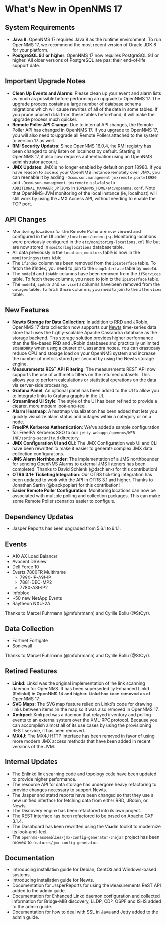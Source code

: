 What's New in OpenNMS 17
========================

System Requirements
-------------------
* **Java 8**: OpenNMS 17 requires Java 8 as the runtime environment. To run OpenNMS 17, we recommend the most recent version of Oracle JDK 8 for your platform.
* **PostgreSQL 9.1 or higher**: OpenNMS 17 now requires PostgreSQL 9.1 or higher. All older versions of PostgreSQL are past their end-of-life support date.

Important Upgrade Notes
-----------------------

* **Clean Up Events and Alarms**: Please clean up your event and alarm lists as much as possible before performing an upgrade to OpenNMS 17. The upgrade process contains a large number of database schema migrations which will cause rewrites of all of the data in some tables. If you prune unused data from these tables beforehand, it will make the upgrade process much quicker.
* **Remote Poller API Change**: Due to internal API changes, the Remote Poller API has changed in OpenNMS 17. If you upgrade to OpenNMS 17, you will also need to upgrade all Remote Pollers attached to the system to version 17 as well.
* **RMI Security Updates**: Since OpenNMS 16.0.4, the RMI registry has been changed to only listen on localhost by default.  Starting in OpenNMS 17, it also now requires authentication using an OpenNMS administrator account.
* **JMX Updates**: JMX is no longer enabled by default on port 18980.  If you have reason to access your OpenNMS instance remotely over JMX, you can reenable it by adding `-Dcom.sun.management.jmxremote.port=18980` and `-Dcom.sun.management.jmxremote.ssl=false` to `ADDITIONAL_MANAGER_OPTIONS` in `$OPENNMS_HOME/etc/opennms.conf`. Note that OpenNMS-JVM monitoring of the local instance (ie, localhost) will still work by using the JMX Access API, without needing to enable the TCP port.

API Changes
-----------
* Monitoring locations for the Remote Poller are now viewed and configured in the UI under `/locations/index.jsp`. Monitoring locations were previously configured in the `etc/monitoring-locations.xml` file but are now stored in `monitoringlocations` database table.
* All data previously in the `location_monitors` table is now in the `monitoringsystems` table.
* The `ifIndex` column has been removed from the `ipInterface` table. To fetch the ifIndex, you need to join to the `snmpInterface` table by `nodeId`.
* The `nodeId` and `ipAddr` columns have been removed from the `ifServices` table. To fetch these columns, you need to join to the `ipInterface` table.
* The `nodeId`, `ipAddr` and `serviceId` columns have been removed from the `outages` table. To fetch these columns, you need to join to the `ifServices` table.

New Features
------------
* **Newts Storage for Data Collection**: In addition to RRD and JRobin, OpenNMS 17 data collection now supports our [Newts](http://opennms.github.io/newts/) time-series data store that uses the highly-scalable Apache Cassandra database as the storage backend. This storage solution provides higher performance than the file-based RRD and JRobin databases and practically unlimited scalability when using a cluster of Cassandra nodes. You can drastically reduce CPU and storage load on your OpenNMS system and increase the number of metrics stored per second by using the Newts storage engine.
* **Measurements REST API Filtering**: The measurements REST API now supports the use of arithmetic filters on the returned datasets. This allows you to perform calculations or statistical operations on the data via server-side processing.
* **Grafana Panel**: An optional panel has been added to the UI to allow you to integrate links to Grafana graphs in the UI.
* **Streamlined UI Style**: The style of the UI has been refined to provide a clearer, more modern look-and-feel.
* **Alarm Heatmap**: A heatmap visualization has been added that lets you quickly visualize alarm status and outages within a category or on a node.
* **FreeIPA Kerberos Authentication**: We've added a sample configuration for FreeIPA Kerberos SSO to our `jetty-webapps/opennms/WEB-INF/spring-security.d` directory.
* **JMX Configuration UI and CLI**: The JMX Configuration web UI and CLI have been rewritten to make it easier to generate complex JMX data collection configurations.
* **JMS Alarm Northbounder**: The implementation of a JMS northbounder for sending OpenNMS Alarms to external JMS listeners has been completed. Thanks to David Schlenk (@dschlenk) for this contribution!
* **OTRS 3.1+ Ticketing Integration**: Our OTRS ticketing integration has been updated to work with the API in OTRS 3.1 and higher. Thanks to Jonathan Sartin (@blackpoplar) for this contribution!
* **Easier Remote Poller Configuration**: Monitoring locations can now be associated with multiple polling and collection packages. This can make some Remote Poller scenarios easier to configure.

Dependency Updates
------------------

* Jasper Reports has been upgraded from 5.6.1 to 6.1.1.

Events
------
* A10 AX Load Balancer
* Avocent DSView
* Dell Force 10
* Evertz 7800FR Multiframe
  * 7880-IP-ASI-IP
  * 7881-DEC-MP2
  * 7780-ASI-IP2
* Infoblox
* ~50 new NetApp Events
* Raytheon NXU-2A

Thanks to Marcel Fuhrmann (@mfuhrmann) and Cyrille Bollu (@StCyr).

Data Collection
---------------
* Fortinet Fortigate
* Sonicwall

Thanks to Marcel Fuhrmann (@mfuhrmann) and Cyrille Bollu (@StCyr).

Retired Features
----------------
* **Linkd**: Linkd was the original implementation of the link scanning daemon for OpenNMS. It has been superseded by Enhanced Linkd (Enlinkd) in OpenNMS 14 and higher. Linkd has been removed as of OpenNMS 17.
* **SVG Maps**: The SVG map feature relied on Linkd's code for drawing links between items on the map so it was also removed in OpenNMS 17.
* **Xmlrpcd**: Xmlrpcd was a daemon that relayed inventory and polling events to an external system over the XML-RPC protocol. Because you can accomplish almost all of its use cases by using the provisioning REST service, it has been removed.
* **MX4J**: The MX4J HTTP interface has been removed in favor of using more modern JMX access methods that have been added in recent versions of the JVM. 

Internal Updates
----------------
* The Enlinkd link scanning code and topology code have been updated to provide higher performance.
* The resource API for data storage has undergone heavy refactoring to provide changes necessary to support Newts.
* The Jasper and statsd reports have been changed so that they use a new unified interface for fetching data from either RRD, JRobin, or Newts.
* The Discovery engine has been refactored into its own project.
* The REST interface has been refactored to be based on Apache CXF 3.1.4.
* The Dashboard has been rewritten using the Vaadin toolkit to modernize its look-and-feel.
* The `opennms-assemblies/jmx-config-generator-onejar` project has been moved to `features/jmx-config-generator`.

Documentation
-------------
* Introducing installation guide for Debian, CentOS and Windows-based systems.
* Introducing installation guide for Newts.
* Documentation for JasperReports for using the Measurements ReST API added to the admin guide.
* Documentation for Enhanced Linkd daemon configuration and collected information for Bridge-MIB discovery, LLDP, CDP, OSPF and IS-IS added to the admin guide.
* Documentation for how to deal with SSL in Java and Jetty added to the admin guide.

[GNU Affero General Public License 3.0]: http://www.gnu.org/licenses/agpl-3.0.html
